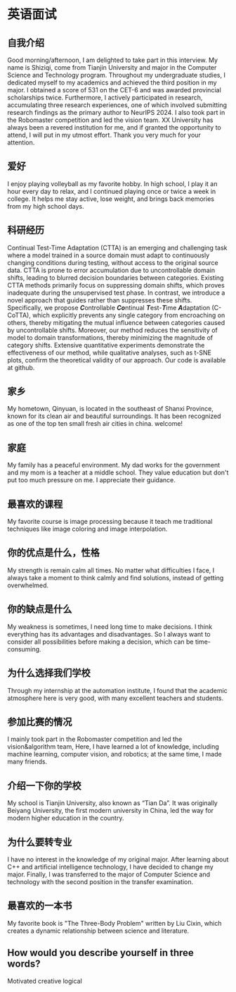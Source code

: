 # 英语面试


## 自我介绍


Good morning/afternoon, I am delighted to take part in this interview. My name is Shiziqi, come from Tianjin University and major in the Computer Science and Technology program. Throughout my undergraduate studies, I dedicated myself to my academics and achieved the third position in my major. I obtained a score of 531 on the CET-6 and was awarded provincial scholarships twice. Furthermore, I actively participated in research, accumulating three research experiences, one of which involved submitting research findings as the primary author to NeurIPS 2024. I also took part in the Robomaster competition and led the vision team. XX University has always been a revered institution for me, and if granted the opportunity to attend, I will put in my utmost effort. Thank you very much for your attention.


## 爱好


I enjoy playing volleyball as my favorite hobby. In high school, I play it an hour every day to relax, and I continued playing once or twice a week in college. It helps me stay active, lose weight, and brings back memories from my high school days.


## 科研经历


Continual Test-Time Adaptation (CTTA) is an emerging and challenging task where a model trained in a source domain must adapt to continuously changing conditions during testing, without access to the original source data. CTTA is prone to error accumulation due to uncontrollable domain shifts, leading to blurred decision boundaries between categories. Existing CTTA methods primarily focus on suppressing domain shifts, which proves inadequate during the unsupervised test phase.
In contrast, we introduce a novel approach that guides rather than suppresses these shifts.
Specifically, we propose ***C***ontrollable ***Co***ntinual ***T***est-***T***ime ***A***daptation (C-CoTTA), which explicitly prevents any single category from encroaching on others, thereby mitigating the mutual influence between categories caused by uncontrollable shifts. 
Moreover, our method reduces the sensitivity of model to domain transformations, thereby minimizing the magnitude of category shifts. 
Extensive quantitative experiments demonstrate the effectiveness of our method, while qualitative analyses, such as t-SNE plots, confirm the theoretical validity of our approach. Our code is available at github.


## 家乡

My hometown, Qinyuan, is located in the southeast of Shanxi Province, known for its clean air and beautiful surroundings. It has been recognized as one of the top ten small fresh air cities in china. welcome!


## 家庭

My family has a peaceful environment. My dad works for the government and my mom is a teacher at a middle school. They value education but don't put too much pressure on me. I appreciate their guidance.


## 最喜欢的课程

My favorite course is image processing because it teach me traditional techniques like image coloring and image interpolation.


## 你的优点是什么，性格

My strength is remain calm all times. No matter what difficulties I face, I always take a moment to think calmly and find solutions, instead of getting overwhelmed.


## 你的缺点是什么

My weakness is sometimes, I need long time to make decisions. I think everything has its advantages and disadvantages. So I always want to consider all possibilities before making a decision, which can be time-consuming.


## 为什么选择我们学校

Through my internship at the automation institute, I found that the academic atmosphere here is very good, with many excellent teachers and students.


## 参加比赛的情况

I mainly took part in the Robomaster competition and led the vision&algorithm team, Here, I have learned a lot of knowledge, including machine learning, computer vision, and robotics; at the same time, I made many friends.


## 介绍一下你的学校

My school is Tianjin University, also known as “Tian Da”. It was originally Beiyang University, the first modern university in China, led the way for modern higher education in the country.


## 为什么要转专业

I have no interest in the knowledge of my original major. After learning about C++ and artificial intelligence technology, I have decided to change my major. Finally, I was transferred to the major of Computer Science and technology with the second position in the transfer examination.


## 最喜欢的一本书

My favorite book is "The Three-Body Problem" written by Liu Cixin, which creates a dynamic relationship between science and literature.


## How would you describe yourself in three words?

Motivated creative logical  

